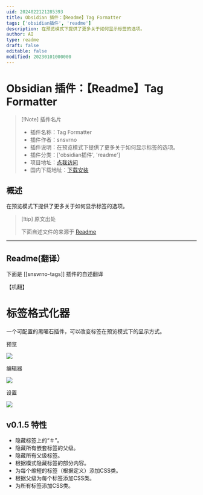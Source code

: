```yaml
---
uid: 2024022121285393
title: Obsidian 插件：【Readme】Tag Formatter
tags: ['obsidian插件', 'readme']
description: 在预览模式下提供了更多关于如何显示标签的选项。
author: AI
type: readme
draft: false
editable: false
modified: 20230101000000
---
```


# Obsidian 插件：【Readme】Tag Formatter

> [!Note] 插件名片
> - 插件名称：Tag Formatter
> - 插件作者：snsvrno
> - 插件说明：在预览模式下提供了更多关于如何显示标签的选项。
> - 插件分类：['obsidian插件', 'readme']
> - 项目地址：[点我访问](https://github.com/snsvrno/snsvrno-short-tags)
> - 国内下载地址：[下载安装](https://pkmer.cn/products/plugin/pluginMarket/?snsvrno-tags)

## 概述

在预览模式下提供了更多关于如何显示标签的选项。



> [!tip] 原文出处
> 
>下面自述文件的来源于 [Readme](https://ghproxy.net/https://raw.githubusercontent.com/snsvrno/snsvrno-short-tags/main/README.md)
> 

---

## Readme(翻译）

下面是 [[snsvrno-tags]] 插件的自述翻译

【机翻】
# 标签格式化器

一个可配置的黑曜石插件，可以改变标签在预览模式下的显示方式。

预览

![](https://cdn.pkmer.cn/covers/snsvrno-tags_2_0.png!pkmer)

编辑器

![](https://cdn.pkmer.cn/covers/snsvrno-tags_2_1.png!pkmer)

设置

![](https://cdn.pkmer.cn/covers/snsvrno-tags_2_2.png!pkmer)
## v0.1.5 特性

- 隐藏标签上的“＃”。
- 隐藏所有嵌套标签的父级。
- 隐藏所有父级标签。
- 根据模式隐藏标签的部分内容。
- 为每个缩短的标签（根据定义）添加CSS类。
- 根据父级为每个标签添加CSS类。
- 为所有标签添加CSS类。



